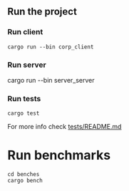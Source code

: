 ## Run the project

### Run client

```shell
cargo run --bin corp_client
```

### Run server

cargo run --bin server_server

### Run tests

```shell
cargo test
```

For more info check [tests/README.md](tests/README.md)

# Run benchmarks

```shell
cd benches
cargo bench
```